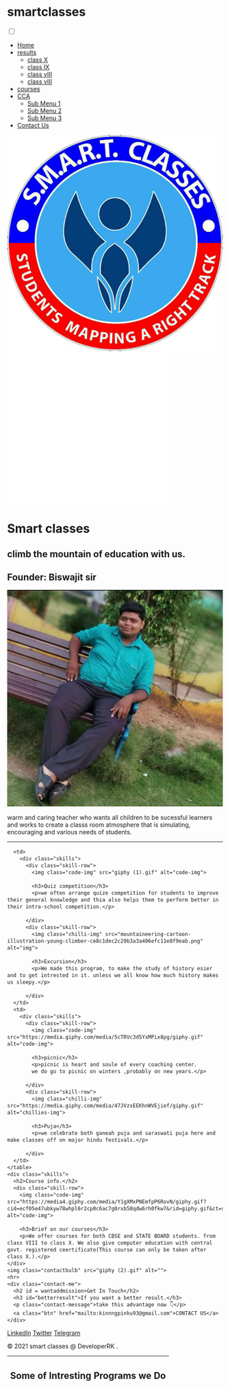 # smartclasses
<!DOCTYPE html>
<html>

<head>
  <meta charset="utf-8">
  <title>smart class</title>
  <link rel="stylesheet" href="css.css">
  <script type="text/javascript">
  function updatemenu() {
    if (document.getElementById('responsive-menu').checked == true) {
      document.getElementById('menu').style.borderBottomRightRadius = '0';
      document.getElementById('menu').style.borderBottomLeftRadius = '0';
    }else{
      document.getElementById('menu').style.borderRadius = '50px';
    }
  }
  </script>

  </script>
  <link href="https://fonts.googleapis.com/css?family=Merriweather|Montserrat|Sacramento" rel="stylesheet">
  <link rel="preconnect" href="https://fonts.googleapis.com">
  <link rel="preconnect" href="https://fonts.gstatic.com" crossorigin>
  <link href="https://fonts.googleapis.com/css2?family=Itim&family=Permanent+Marker&display=swap" rel="stylesheet">
  <link rel="icon" href="favicon.ico">
</head>

<body>
  <nav id='menu'>
  <input type='checkbox' id='responsive-menu' onclick='updatemenu()'><label></label>
  <ul>
    <li><a href='smart clases.html'>Home</a></li>
    <li><a class='dropdown-arrow' href='http://'>results</a>
      <ul class='sub-menus'>
        <li><a href='class X.html'>class X</a></li>
        <li><a href='http://'>class IX</a></li>
        <li><a href='http://'>class vIII</a></li>
        <li><a href='http://'>class vIII</a></li>
      </ul>
    </li>
    <li><a href='http://'>courses</a></li>
    <li><a class='dropdown-arrow' href='http://'>CCA</a>
      <ul class='sub-menus'>
        <li><a href='http://'>Sub Menu 1</a></li>
        <li><a href='http://'>Sub Menu 2</a></li>
        <li><a href='http://'>Sub Menu 3</a></li>
      </ul>
    </li>
    <li><a href='mailto:kinnngpinku93@gmail.com'>Contact Us</a></li>
  </ul>
</nav>
  <img class="bottom-cloud" src="smart class logo .png" alt="cloud">
  <img class="top-cloud" src="ezgif-4-8979b67af35a.gif" alt="cloud">
  <div class="top-container">
    <div class="title-text">
      <h1>Smart classes</h1>
      <h2>climb the mountain of education with us.</h2>
    </div>
    <!-- <img class="mountain" src="mountain.png" alt="mountain-img">  -->
  </div>

  <div class="middle-container">
    <div class="profile">
      <h2>Founder: Biswajit sir</h2>
      <img class="pinku" src="IMG_20210802_075725.jpg" alt="PINKU SIR-img">
      <p class="intro">warm and caring teacher who wants all children to be sucessful
learners and works to create a classs room atmosphere that is simulating,
encouraging and various needs of students.</p>
    </div>
    <hr>
    <table>
      <thead>
        <tr>
          <th colspan="2"><h2>Some of Intresting Programs we Do</h2></th>
        </tr>
      </thead>

      <td>
        <div class="skills">
          <div class="skill-row">
            <img class="code-img" src="giphy (1).gif" alt="code-img">

            <h3>Quiz competition</h3>
            <p>we often arrange quize competition for students to improve their general knowledge and thia also helps them to perform better in their intra-school competition.</p>

          </div>
          <div class="skill-row">
            <img class="chilli-img" src="mountaineering-cartoon-illustration-young-climber-ce8c1dec2c29b3a3a406efc11e8f9eab.png" alt="img">

            <h3>Excursion</h3>
            <p>We made this program, to make the study of history esier and to get intrested in it. unless we all know how much history makes us sleepy.</p>

          </div>
      </td>
      <td>
        <div class="skills">
          <div class="skill-row">
            <img class="code-img" src="https://media.giphy.com/media/5cTRVc3d5YxMPix8pg/giphy.gif" alt="code-img">

            <h3>picnic</h3>
            <p>picnic is heart and soule of every coaching center.
            we do go to picnic on winters ,probably on new years.</p>

          </div>
          <div class="skill-row">
            <img class="chilli-img" src="https://media.giphy.com/media/47JVzsEEKhnWVEjief/giphy.gif" alt="chillies-img">

            <h3>Puja</h3>
            <p>we celebrate both ganeah puja and saraswati puja here and make classes off on major hindu festivals.</p>

          </div>
      </td>
    </table>
    <div class="skills">
      <h2>Course info.</h2>
      <div class="skill-row">
        <img class="code-img" src="https://media4.giphy.com/media/Y1gXMxPNEmfpP6RovN/giphy.gif?cid=ecf05e47ubkyw78whpl6r2cp0c6ac7g0rxb50qdw6rh0fkw7&rid=giphy.gif&ct=s" alt="code-img">

        <h3>Brief on our courses</h3>
        <p>We offer courses for both CBSE and STATE BOARD students. from class VIII to class X. We also give computer education with central govt. registered ceertificate(This course can only be taken after class X.).</p>
    </div>
    <img class="contactbulb" src="giphy (2).gif" alt="">
    <hr>
    <div class="contact-me">
      <h2 id = wantaddmission>Get In Touch</h2>
      <h3 id="betterresult">If you want a better result.</h3>
      <p class="contact-message">take this advantage now 👇</p>
      <a class="btn" href="mailto:kinnngpinku93@gmail.com">CONTACT US</a>
    </div>
  </div>

  <div class="bottom-container">
    <a class="footer-link" href="">LinkedIn</a>
    <a class="footer-link" href="">Twitter</a>
    <a class="footer-link" href="">Telegram</a>
    <p class="copyright">© 2021 smart classes @ DeveloperRK .</p>
  </div>
</body>

</html>
